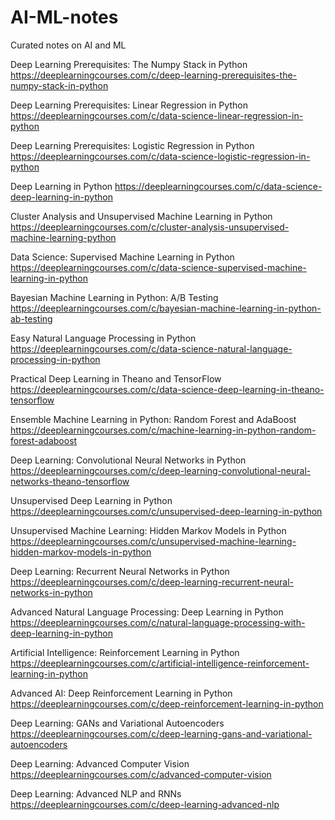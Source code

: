 # AI-ML-notes
Curated notes on AI and ML

Deep Learning Prerequisites: The Numpy Stack in Python https://deeplearningcourses.com/c/deep-learning-prerequisites-the-numpy-stack-in-python

Deep Learning Prerequisites: Linear Regression in Python https://deeplearningcourses.com/c/data-science-linear-regression-in-python

Deep Learning Prerequisites: Logistic Regression in Python https://deeplearningcourses.com/c/data-science-logistic-regression-in-python

Deep Learning in Python https://deeplearningcourses.com/c/data-science-deep-learning-in-python

Cluster Analysis and Unsupervised Machine Learning in Python https://deeplearningcourses.com/c/cluster-analysis-unsupervised-machine-learning-python

Data Science: Supervised Machine Learning in Python https://deeplearningcourses.com/c/data-science-supervised-machine-learning-in-python

Bayesian Machine Learning in Python: A/B Testing https://deeplearningcourses.com/c/bayesian-machine-learning-in-python-ab-testing

Easy Natural Language Processing in Python https://deeplearningcourses.com/c/data-science-natural-language-processing-in-python

Practical Deep Learning in Theano and TensorFlow https://deeplearningcourses.com/c/data-science-deep-learning-in-theano-tensorflow

Ensemble Machine Learning in Python: Random Forest and AdaBoost https://deeplearningcourses.com/c/machine-learning-in-python-random-forest-adaboost

Deep Learning: Convolutional Neural Networks in Python https://deeplearningcourses.com/c/deep-learning-convolutional-neural-networks-theano-tensorflow

Unsupervised Deep Learning in Python https://deeplearningcourses.com/c/unsupervised-deep-learning-in-python

Unsupervised Machine Learning: Hidden Markov Models in Python https://deeplearningcourses.com/c/unsupervised-machine-learning-hidden-markov-models-in-python

Deep Learning: Recurrent Neural Networks in Python https://deeplearningcourses.com/c/deep-learning-recurrent-neural-networks-in-python

Advanced Natural Language Processing: Deep Learning in Python https://deeplearningcourses.com/c/natural-language-processing-with-deep-learning-in-python

Artificial Intelligence: Reinforcement Learning in Python https://deeplearningcourses.com/c/artificial-intelligence-reinforcement-learning-in-python

Advanced AI: Deep Reinforcement Learning in Python https://deeplearningcourses.com/c/deep-reinforcement-learning-in-python

Deep Learning: GANs and Variational Autoencoders https://deeplearningcourses.com/c/deep-learning-gans-and-variational-autoencoders

Deep Learning: Advanced Computer Vision https://deeplearningcourses.com/c/advanced-computer-vision

Deep Learning: Advanced NLP and RNNs https://deeplearningcourses.com/c/deep-learning-advanced-nlp
